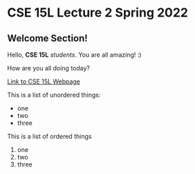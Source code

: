
# CSE 15L Lecture 2 Spring 2022

## Welcome Section!

Hello, **CSE 15L** *students*. You are all amazing! :)

How are you all doing today?

[Link to CSE 15L Webpage](https://sites.google.com/eng.ucsd.edu/cse-15l-spring-2022/home) 

This is a list of unordered things:
* one
* two
* three

This is a list of ordered things
1. one
1. two
1. three
